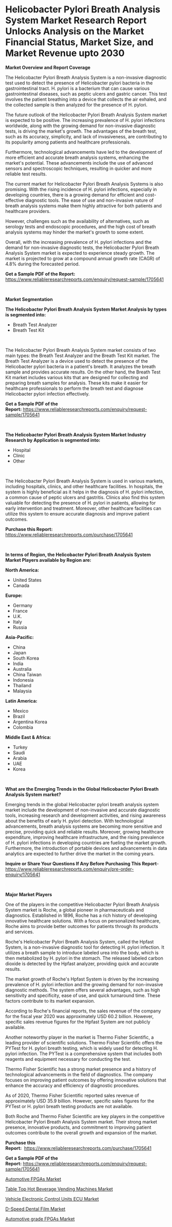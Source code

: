 <p><h1>Helicobacter Pylori Breath Analysis System Market Research Report Unlocks Analysis on the Market Financial Status, Market Size, and Market Revenue upto 2030</h1></p><p><strong>Market Overview and Report Coverage</strong></p>
<p><p>The Helicobacter Pylori Breath Analysis System is a non-invasive diagnostic test used to detect the presence of Helicobacter pylori bacteria in the gastrointestinal tract. H. pylori is a bacterium that can cause various gastrointestinal diseases, such as peptic ulcers and gastric cancer. This test involves the patient breathing into a device that collects the air exhaled, and the collected sample is then analyzed for the presence of H. pylori.</p><p>The future outlook of the Helicobacter Pylori Breath Analysis System market is expected to be positive. The increasing prevalence of H. pylori infections worldwide, along with the growing demand for non-invasive diagnostic tests, is driving the market's growth. The advantages of the breath test, such as its accuracy, simplicity, and lack of invasiveness, are contributing to its popularity among patients and healthcare professionals.</p><p>Furthermore, technological advancements have led to the development of more efficient and accurate breath analysis systems, enhancing the market's potential. These advancements include the use of advanced sensors and spectroscopic techniques, resulting in quicker and more reliable test results.</p><p>The current market for Helicobacter Pylori Breath Analysis Systems is also promising. With the rising incidence of H. pylori infections, especially in developing countries, there is a growing demand for efficient and cost-effective diagnostic tools. The ease of use and non-invasive nature of breath analysis systems make them highly attractive for both patients and healthcare providers.</p><p>However, challenges such as the availability of alternatives, such as serology tests and endoscopic procedures, and the high cost of breath analysis systems may hinder the market's growth to some extent.</p><p>Overall, with the increasing prevalence of H. pylori infections and the demand for non-invasive diagnostic tests, the Helicobacter Pylori Breath Analysis System market is expected to experience steady growth. The market is projected to grow at a compound annual growth rate (CAGR) of 4.8% during the forecasted period.</p></p>
<p><strong>Get a Sample PDF of the Report:</strong> <a href="https://www.reliableresearchreports.com/enquiry/request-sample/1705641">https://www.reliableresearchreports.com/enquiry/request-sample/1705641</a></p>
<p>&nbsp;</p>
<p><strong>Market Segmentation</strong></p>
<p><strong>The Helicobacter Pylori Breath Analysis System Market Analysis by types is segmented into:</strong></p>
<p><ul><li>Breath Test Analyzer</li><li>Breath Test Kit</li></ul></p>
<p>&nbsp;</p>
<p><p>The Helicobacter Pylori Breath Analysis System market consists of two main types: the Breath Test Analyzer and the Breath Test Kit market. The Breath Test Analyzer is a device used to detect the presence of the Helicobacter pylori bacteria in a patient's breath. It analyzes the breath sample and provides accurate results. On the other hand, the Breath Test Kit market includes various kits that are designed for collecting and preparing breath samples for analysis. These kits make it easier for healthcare professionals to perform the breath test and diagnose Helicobacter pylori infection effectively.</p></p>
<p><strong>Get a Sample PDF of the Report:</strong>&nbsp;<a href="https://www.reliableresearchreports.com/enquiry/request-sample/1705641">https://www.reliableresearchreports.com/enquiry/request-sample/1705641</a></p>
<p>&nbsp;</p>
<p><strong>The Helicobacter Pylori Breath Analysis System Market Industry Research by Application is segmented into:</strong></p>
<p><ul><li>Hospital</li><li>Clinic</li><li>Other</li></ul></p>
<p>&nbsp;</p>
<p><p>The Helicobacter Pylori Breath Analysis System is used in various markets, including hospitals, clinics, and other healthcare facilities. In hospitals, the system is highly beneficial as it helps in the diagnosis of H. pylori infection, a common cause of peptic ulcers and gastritis. Clinics also find this system valuable for detecting the presence of H. pylori in patients, allowing for early intervention and treatment. Moreover, other healthcare facilities can utilize this system to ensure accurate diagnosis and improve patient outcomes.</p></p>
<p><strong>Purchase this Report:</strong>&nbsp; <a href="https://www.reliableresearchreports.com/purchase/1705641">https://www.reliableresearchreports.com/purchase/1705641</a></p>
<p>&nbsp;</p>
<p><strong>In terms of Region, the Helicobacter Pylori Breath Analysis System Market Players available by Region are:</strong></p>
<p>
    <p> <strong> North America: </strong>
        <ul>
            <li>United States</li>
            <li>Canada</li>
        </ul>
        </p> 
    <p> <strong> Europe: </strong>
        <ul>
            <li>Germany</li>
            <li>France</li>
            <li>U.K.</li>
            <li>Italy</li>
            <li>Russia</li>
        </ul>
        </p> 
    <p> <strong> Asia-Pacific: </strong>
        <ul>
            <li>China</li>
            <li>Japan</li>
            <li>South Korea</li>
            <li>India</li>
            <li>Australia</li>
            <li>China Taiwan</li>
            <li>Indonesia</li>
            <li>Thailand</li>
            <li>Malaysia</li>
        </ul>
        </p> 
    <p> <strong> Latin America: </strong>
        <ul>
            <li>Mexico</li>
            <li>Brazil</li>
            <li>Argentina Korea</li>
            <li>Colombia</li>
        </ul>
        </p> 
    <p> <strong> Middle East & Africa: </strong>
        <ul>
            <li>Turkey</li>
            <li>Saudi</li>
            <li>Arabia</li>
            <li>UAE</li>
            <li>Korea</li>
        </ul>
    </p>
    </p>
<p>&nbsp;</p>
<p><strong>What are the Emerging Trends in the Global Helicobacter Pylori Breath Analysis System market?</strong></p>
<p><p>Emerging trends in the global Helicobacter pylori breath analysis system market include the development of non-invasive and accurate diagnostic tools, increasing research and development activities, and rising awareness about the benefits of early H. pylori detection. With technological advancements, breath analysis systems are becoming more sensitive and precise, providing quick and reliable results. Moreover, growing healthcare expenditure, improving healthcare infrastructure, and the rising prevalence of H. pylori infections in developing countries are fueling the market growth. Furthermore, the introduction of portable devices and advancements in data analytics are expected to further drive the market in the coming years.</p></p>
<p><strong>Inquire or Share Your Questions If Any Before Purchasing This Report</strong>- <a href="https://www.reliableresearchreports.com/enquiry/pre-order-enquiry/1705641">https://www.reliableresearchreports.com/enquiry/pre-order-enquiry/1705641</a></p>
<p>&nbsp;</p>
<p><strong>Major Market Players</strong></p>
<p><p>One of the players in the competitive Helicobacter Pylori Breath Analysis System market is Roche, a global pioneer in pharmaceuticals and diagnostics. Established in 1896, Roche has a rich history of developing innovative healthcare solutions. With a focus on personalized healthcare, Roche aims to provide better outcomes for patients through its products and services.</p><p>Roche's Helicobacter Pylori Breath Analysis System, called the Hpfast System, is a non-invasive diagnostic tool for detecting H. pylori infection. It utilizes a breath sample to introduce labeled urea into the body, which is then metabolized by H. pylori in the stomach. The released labeled carbon dioxide is detected by the Hpfast analyzer, providing quick and accurate results.</p><p>The market growth of Roche's Hpfast System is driven by the increasing prevalence of H. pylori infection and the growing demand for non-invasive diagnostic methods. The system offers several advantages, such as high sensitivity and specificity, ease of use, and quick turnaround time. These factors contribute to its market expansion.</p><p>According to Roche's financial reports, the sales revenue of the company for the fiscal year 2020 was approximately USD 60.2 billion. However, specific sales revenue figures for the Hpfast System are not publicly available.</p><p>Another noteworthy player in the market is Thermo Fisher Scientific, a leading provider of scientific solutions. Thermo Fisher Scientific offers the PYTest for H. pylori breath testing, which is widely used for detecting H. pylori infection. The PYTest is a comprehensive system that includes both reagents and equipment necessary for conducting the test.</p><p>Thermo Fisher Scientific has a strong market presence and a history of technological advancements in the field of diagnostics. The company focuses on improving patient outcomes by offering innovative solutions that enhance the accuracy and efficiency of diagnostic procedures.</p><p>As of 2020, Thermo Fisher Scientific reported sales revenue of approximately USD 35.9 billion. However, specific sales figures for the PYTest or H. pylori breath testing products are not available.</p><p>Both Roche and Thermo Fisher Scientific are key players in the competitive Helicobacter Pylori Breath Analysis System market. Their strong market presence, innovative products, and commitment to improving patient outcomes contribute to the overall growth and expansion of the market.</p></p>
<p><strong>Purchase this Report:</strong>&nbsp;&nbsp;<a href="https://www.reliableresearchreports.com/purchase/1705641">https://www.reliableresearchreports.com/purchase/1705641</a></p>
<p></p>
<p><strong>Get a Sample PDF of the Report:</strong>&nbsp;<a href="https://www.reliableresearchreports.com/enquiry/request-sample/1705641">https://www.reliableresearchreports.com/enquiry/request-sample/1705641</a></p>
<p><p><a href="https://www.linkedin.com/pulse/automotive-fpgas-market-size-2023-2030-global-industrial-qcfge/">Automotive FPGAs Market</a></p><p><a href="https://medium.com/@juananienow/table-top-hot-beverage-vending-machines-market-the-key-to-successful-business-strategy-forecast-81ca864d9b8c">Table Top Hot Beverage Vending Machines Market</a></p><p><a href="https://www.linkedin.com/pulse/decoding-vehicle-electronic-control-units-ecu-market-svmhf/">Vehicle Electronic Control Units ECU Market</a></p><p><a href="https://medium.com/@kellielakin_97357/d-speed-dental-film-market-comprehensive-assessment-by-type-application-and-geography-91ce7233556f">D-Speed Dental Film Market</a></p><p><a href="https://www.linkedin.com/pulse/automotive-grade-fpgas-market-challenges-opportunities-a1tfe/">Automotive grade FPGAs Market</a></p></p>